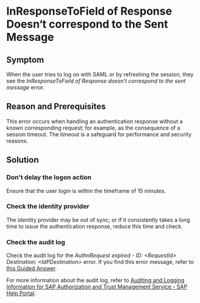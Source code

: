 <!-- loioe73f40d4dc1347c9ae0533cc5df22921 -->

# InResponseToField of Response Doesn‘t correspond to the Sent Message



## Symptom

When the user tries to log on with SAML or by refreshing the session, they see the *InResponseToField of Response doesn‘t correspond to the sent message* error.



## Reason and Prerequisites

This error occurs when handling an authentication response without a known corresponding request; for example, as the consequence of a session timeout. The timeout is a safeguard for performance and security reasons.



## Solution



### Don't delay the logon action

Ensure that the user login is within the timeframe of 15 minutes.



### Check the identity provider

The identity provider may be out of sync; or if it consistently takes a long time to issue the authentication response, reduce this time and check.



### Check the audit log

Check the audit log for the *AuthnRequest expired - ID: <RequestId\> Destination: <IdPDestination\>* error. If you find this error message, refer to [this Guided Answer](https://ga.support.sap.com/dtp/viewer/index.html#/tree/2212/actions/28290:48362).

For more information about the audit log, refer to [Auditing and Logging Information for SAP Authorization and Trust Management Service - SAP Help Portal](https://help.sap.com/docs/BTP/65de2977205c403bbc107264b8eccf4b/d8f4b7c7298a422183beddb4ad47c108.html).

